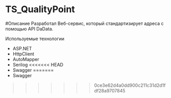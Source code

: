 # TS_QualityPoint
#Описание 
Разработал Веб-сервис, который стандартизирует адреса с помощью API DaData.



Используемые технологии
- ASP.NET
- HttpClient
- AutoMapper
- Serilog
<<<<<<< HEAD
- Swagger
=======
- Swagger
>>>>>>> 0ce3e62d4a0dd900c211c31d2d1fdf28a9707845
